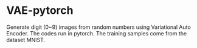 # VAE-pytorch

Generate digit (0~9) images from random numbers using Variational Auto Encoder. The codes run in pytorch. The training samples come from the dataset MNIST.
